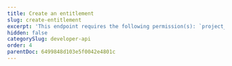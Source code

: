 ```yaml
---
title: Create an entitlement
slug: create-entitlement
excerpt: 'This endpoint requires the following permission(s): `project_configuration:entitlements:read_write`.'
hidden: false
categorySlug: developer-api
order: 4
parentDoc: 6499848d103e5f0042e4801c
---
```

